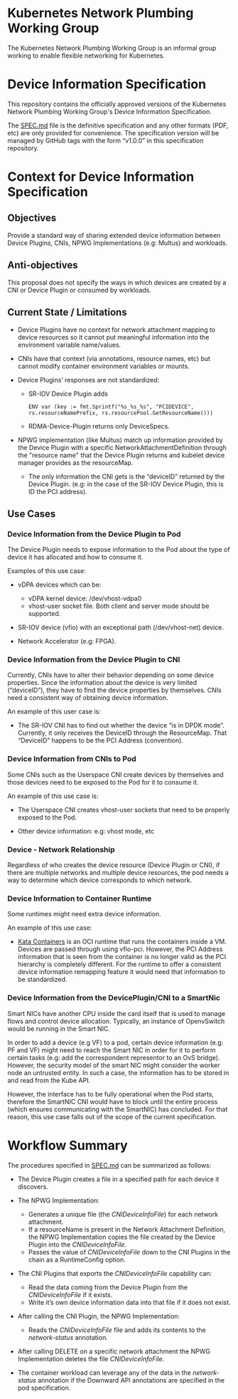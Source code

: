 # Kubernetes Network Plumbing Working Group

The Kubernetes Network Plumbing Working Group is an informal group working to
enable flexible networking for Kubernetes.

# Device Information Specification

This repository contains the officially approved versions of the Kubernetes
Network Plumbing Working Group's Device Information Specification.

The [SPEC.md](SPEC.md) file is the definitive specification and any other
formats (PDF, etc) are only provided for convenience. The specification version
will be managed by GitHub tags with the form “v1.0.0” in this specification
repository.

# Context for Device Information Specification

## Objectives

Provide a standard way of sharing extended device information between Device
Plugins, CNIs, NPWG Implementations (e.g: Multus) and workloads.

## Anti-objectives

This proposal does not specify the ways in which devices are created by a CNI or
Device Plugin or consumed by workloads.

## Current State / Limitations

* Device Plugins have no context for network attachment mapping to device
  resources so it cannot put meaningful information into the environment
  variable name/values.

* CNIs have that context (via annotations, resource names, etc) but cannot
  modify container environment variables or mounts.

* Device Plugins’ responses are not standardized:
  * SR-IOV Device Plugin adds
    ```
    ENV var (key := fmt.Sprintf("%s_%s_%s", "PCIDEVICE", rs.resourceNamePrefix, rs.resourcePool.GetResourceName()))
    ```
  * RDMA-Device-Plugin returns only DeviceSpecs.

* NPWG implementation (like Multus) match up information provided by the
  Device Plugin with a specific NetworkAttachmentDefinition through the
  "resource name" that the Device Plugin returns and kubelet device manager
  provides as the resourceMap.
  * The only information the CNI gets is the “deviceID” returned by the Device
    Plugin. (e.g: in the case of the SR-IOV Device Plugin, this is ID the PCI
    address).

## Use Cases

### Device Information from the Device Plugin to Pod

The Device Plugin needs to expose information to the Pod about the type of
device it has allocated and how to consume it.

Examples of this use case:

* vDPA devices which can be:
  * vDPA kernel device: /dev/vhost-vdpa0
  * vhost-user socket file. Both client and server mode should be supported.

* SR-IOV device (vfio) with an exceptional path (/dev/vhost-net) device.

* Network Accelerator (e.g: FPGA).

### Device Information from the Device Plugin to CNI

Currently, CNIs have to alter their behavior depending on some device
properties. Since the information about the device is very limited (“deviceID”),
they have to find the device properties by themselves. CNIs need a consistent
way of obtaining device information.

An example of this user case is:
* The SR-IOV CNI has to find out whether the device “is in DPDK mode”.
  Currently, it only receives the DeviceID through the ResourceMap. That
  “DeviceID” happens to be the PCI Address (convention).

### Device Information from CNIs to Pod

Some CNIs such as the Userspace CNI create devices by themselves and those
devices need to be exposed to the Pod for it to consume it.

An example of this use case is:

* The Userspace CNI creates vhost-user sockets that need to be properly exposed
  to the Pod.

* Other device information: e.g: vhost mode, etc

### Device - Network Relationship

Regardless of who creates the device resource (Device Plugin or CNI), if there
are multiple networks and multiple device resources, the pod needs a way to
determine which device corresponds to which network.

### Device Information to Container Runtime

Some runtimes might need extra device information.

An example of this use case:

* [Kata Containers](https://katacontainers.io/) is an OCI runtime that runs the
  containers inside a VM. Devices are passed through using vfio-pci. However,
  the PCI Address information that is seen from the container is no longer valid
  as the PCI hierarchy is completely different. For the runtime to offer a
  consistent device information remapping feature it would need that information
  to be standardized.

### Device Information from the DevicePlugin/CNI to a SmartNic

Smart NICs have another CPU inside the card itself that is used to manage flows
and control device allocation. Typically, an instance of OpenvSwitch would be
running in the Smart NIC.

In order to add a device (e.g VF) to a pod, certain device information (e.g: PF
and VF) might need to reach the Smart NIC in order for it to perform certain
tasks (e.g: add the correspondent representor to an OvS bridge). However, the
security model of the smart NIC might consider the worker node an untrusted
entity. In such a case, the information has to be stored in and read from the
Kube API.

However, the interface has to be fully operational when the Pod starts,
therefore the SmartNIC CNI would have to block until the entire process (which
ensures communicating with the SmartNIC) has concluded. For that reason, this
use case falls out of the scope of the current specification. 

# Workflow Summary

The procedures specified in [SPEC.md](SPEC.md) can be summarized as follows:

* The Device Plugin creates a file in a specified path for each device it
  discovers.

* The NPWG Implementation:
  * Generates a unique file (the *CNIDeviceInfoFile*) for each network
    attachment.
  * If a resourceName is present in the Network Attachment Definition, the NPWG
    Implementation copies the file created by the Device Plugin into the
    *CNIDeviceInfoFile*.
  * Passes the value of *CNIDeviceInfoFile* down to the CNI Plugins in the
    chain as a RuntimeConfig option.

* The CNI Plugins that exports the *CNIDeviceInfoFile* capability can:
  * Read the data coming from the Device Plugin from the *CNIDeviceInfoFile*
    if it exists.
  * Write it’s own device information data into that file if it does not exist.

* After calling the CNI Plugin, the NPWG Implementation:
  * Reads the *CNIDeviceInfoFile* file and adds its contents to the
    *network-status* annotation.

* After calling DELETE on a specific network attachment the NPWG Implementation
  deletes the file *CNIDeviceInfoFile*.

* The container workload can leverage any of the data in the *network-status*
  annotation if the Downward API annotations are specified in the pod
  specification.   
